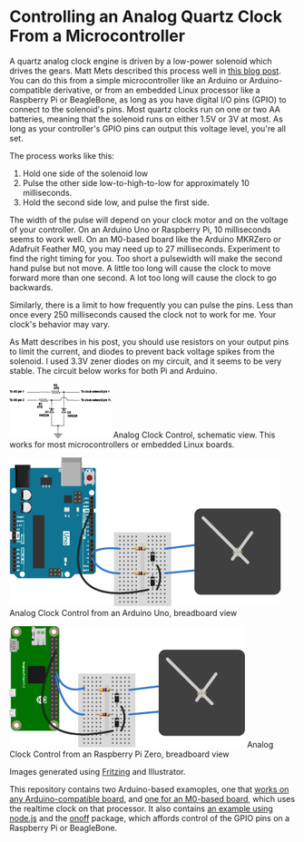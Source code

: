 
# Controlling an Analog Quartz Clock From a Microcontroller

A quartz analog clock engine is driven by a low-power solenoid which drives the gears. Matt Mets described this process well in [this blog post](http://www.cibomahto.com/2008/03/controlling-a-clock-with-an-arduino/). You can do this from a simple microcontroller like an Arduino or Arduino-compatible derivative, or from an embedded Linux processor like a Raspberry Pi or BeagleBone, as long as you have digital I/O pins (GPIO) to connect to the solenoid's pins. Most quartz clocks run on one or two AA batteries, meaning that the solenoid runs on either 1.5V or 3V at most. As long as your controller's GPIO pins can output this voltage level, you're all set.

The process works like this:

1. Hold one side of the solenoid low
2. Pulse the other side low-to-high-to-low for approximately 10 milliseconds.
3. Hold the second side low, and pulse the first side.

The width of the pulse will depend on your clock motor and on the voltage of your controller. On an Arduino Uno or Raspberry Pi, 10 milliseconds seems to work well. On an M0-based board like the Arduino MKRZero or Adafruit Feather M0, you may need up to 27 milliseconds. Experiment to find the right timing for you. Too short a pulsewidth will make the second hand pulse but not move. A little too long will cause the clock to move forward more than one second. A lot too long will cause the clock to go backwards.

Similarly, there is a limit to how frequently you can pulse the pins. Less than once every 250 milliseconds caused the clock not to work for me. Your clock's behavior may vary.

As Matt describes in his post, you should use resistors on your output pins to limit the current, and diodes to prevent back voltage spikes  from the solenoid. I used 3.3V zener diodes on my circuit, and it seems to be very stable. The circuit below works for both Pi and Arduino.

![Analog Clock Control, schematic view](img/clock_control_schem.png "Analog Clock Control, schematic view") Analog Clock Control, schematic view. This works for most microcontrollers or embedded Linux boards.


![Analog Clock Controlled by Uno, breadboard view](img/clock_control_Uno_bb.png "Analog Clock Controlled by Uno, breadboard view") Analog Clock Control from an Arduino Uno, breadboard view


![Analog Clock Controlled by Raspberry Pi Zero, breadboard view](img/clock_control_Pi_bb.png "Analog Clock Controlled by Raspberry Pi Zero, breadboard view") Analog Clock Control from an Raspberry Pi Zero, breadboard view

Images generated using [Fritzing](http://www.fritzing.org) and Illustrator. 

This repository contains two Arduino-based examoples, one that [works on any Arduino-compatible board](AnalogClockControl), and [one for an M0-based board](RTCAnalogClockControl), which uses the realtime clock on that processor. It also contains [an example using node.js](nodejsAnalogClockControl) and the [onoff](https://www.npmjs.com/package/onoff#writevalue-callback) package, which affords control of the GPIO pins on a Raspberry Pi or BeagleBone.
